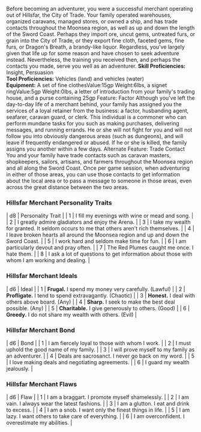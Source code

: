 Before becoming an adventurer, you were a successful merchant operating out of Hillsfar, the City of Trade. Your family operated warehouses, organized caravans, managed stores, or owned a ship, and has trade contacts throughout the Moonsea region, as well as up and down the length of the Sword Coast. Perhaps they import ore, uncut gems, untreated furs, or grain into the City of Trade, or they export fine cloth, faceted gems, fine furs, or Dragon's Breath, a brandy-like liquor. Regardless, you've largely given that life up for some reason and have chosen to seek adventure instead. Nevertheless, the training you received then, and perhaps the contacts you made, serve you well as an adventurer.
**Skill Proficiencies:** Insight, Persuasion  
**Tool Proficiencies:** Vehicles (land) and vehicles (water)  
**Equipment:** A set of fine clothesValue:15gp Weight:6lbs, a signet ringValue:5gp Weight:0lbs, a letter of introduction from your family's trading house, and a purse containing 25gp
Feature: Factor
Although you’ve left the day-to-day life of a merchant behind, your family has assigned you the services of a loyal retainer from the business: a factor, husbanding agent, seafarer, caravan guard, or clerk. This individual is a commoner who can perform mundane tasks for you such as making purchases, delivering messages, and running errands. He or she will not fight for you and will not follow you into obviously dangerous areas (such as dungeons), and will leave if frequently endangered or abused. If he or she is killed, the family assigns you another within a few days.
Alternate Feature: Trade Contact
You and your family have trade contacts such as caravan masters, shopkeepers, sailors, artisans, and farmers throughout the Moonsea region and all along the Sword Coast. Once per game session, when adventuring in either of those areas, you can use those contacts to get information about the local area or to pass a message to someone in those areas, even across the great distance between the two areas.
### **Hillsfar Merchant Personality Traits**
| d8 | Personality Trait |
| 1 | I fill my evenings with wine or mead and song. |
| 2 | I greatly admire gladiators and enjoy the Arena. |
| 3 | I take my wealth for granted. It seldom occurs to me that others aren't rich themselves. |
| 4 | I leave broken hearts all around the Moonsea region and up and down the Sword Coast. |
| 5 | I work hard and seldom make time for fun. |
| 6 | I am particularly devout and pray often. |
| 7 | The Red Plumes caught me once. I hate them. |
| 8 | I ask a lot of questions to get information about those with whom I am working and dealing. |
### **Hillsfar Merchant Ideals**
| d6 | Ideal |
| 1 | **Frugal.** I spend my money very carefully. (Lawful) |
| 2 | **Profligate.** I tend to spend extravagantly. (Chaotic) |
| 3 | **Honest.** I deal with others above board. (Any) |
| 4 | **Sharp.** I seek to make the best deal possible. (Any) |
| 5 | **Charitable.** I give generously to others. (Good) |
| 6 | **Greedy.** I do not share my wealth with others. (Evil) |
### **Hillsfar Merchant Bond**
| d6 | Bond |
| 1 | I am fiercely loyal to those with whom I work. |
| 2 | I must uphold the good name of my family. |
| 3 | I will prove myself to my family as an adventurer. |
| 4 | Deals are sacrosanct. I never go back on my word. |
| 5 | I love making deals and negotiating agreements. |
| 6 | I guard my wealth jealously. |
### **Hillsfar Merchant Flaws**
| d6 | Flaw |
| 1 | I am a braggart. I promote myself shamelessly. |
| 2 | I am vain. I always wear the latest fashions. |
| 3 | I am a glutton. I eat and drink to excess. |
| 4 | I am a snob. I want only the finest things in life. |
| 5 | I am lazy. I want others to take care of everything. |
| 6 | I am overconfident. I overestimate my abilities. |
